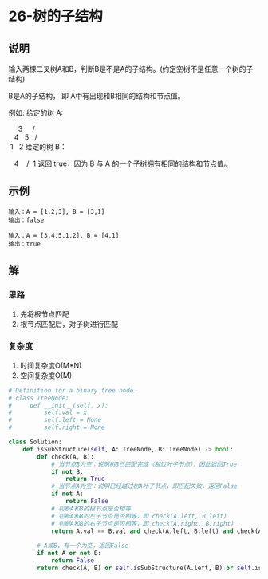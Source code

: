 # 26-树的子结构

## 说明
输入两棵二叉树A和B，判断B是不是A的子结构。(约定空树不是任意一个树的子结构)

B是A的子结构， 即 A中有出现和B相同的结构和节点值。

例如:
给定的树 A:

     3
    / \
   4   5
  / \
 1   2
给定的树 B：

   4 
  /
 1
返回 true，因为 B 与 A 的一个子树拥有相同的结构和节点值。

## 示例
```
输入：A = [1,2,3], B = [3,1]
输出：false

输入：A = [3,4,5,1,2], B = [4,1]
输出：true
```

## 解
### 思路
1. 先将根节点匹配
2. 根节点匹配后，对子树进行匹配

### 复杂度
1. 时间复杂度O(M*N)
2. 空间复杂度O(M)

```python
# Definition for a binary tree node.
# class TreeNode:
#     def __init__(self, x):
#         self.val = x
#         self.left = None
#         self.right = None

class Solution:
    def isSubStructure(self, A: TreeNode, B: TreeNode) -> bool:
        def check(A, B):
            # 当节点B为空：说明树B已匹配完成（越过叶子节点），因此返回True
            if not B:
                return True
            # 当节点A为空：说明已经越过树A叶子节点，即匹配失败，返回False
            if not A:
                return False
            # 判断A和B的根节点是否相等
            # 判断A和B的左子节点是否相等，即 check(A.left, B.left)
            # 判断A和B的右子节点是否相等，即 check(A.right, B.right)
            return A.val == B.val and check(A.left, B.left) and check(A.right, B.right)
        
        # A或B，有一个为空，返回False
        if not A or not B:
            return False
        return check(A, B) or self.isSubStructure(A.left, B) or self.isSubStructure(A.right, B)
```